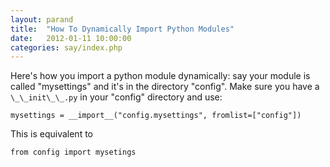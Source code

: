 ```yaml
---
layout: parand
title:  "How To Dynamically Import Python Modules"
date:   2012-01-11 10:00:00
categories: say/index.php
---
```

Here's how you import a python module dynamically: say your module is called "mysettings" and it's in the directory "config". Make sure you have a `\_\_init\_\_.py` in your "config" directory and use:
    
    
    mysettings = __import__("config.mysettings", fromlist=["config"])
    
    

This is equivalent to
    
    
    from config import mysetings
    
